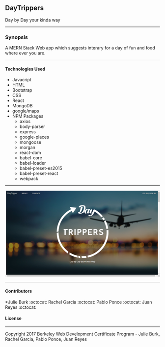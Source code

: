 ## DayTrippers
 Day by Day your kinda way 

***

### Synopsis
 A MERN Stack Web app which suggests interary for a day of fun and food where ever you are. 

***

#### Technologies Used

* Javacript
* HTML
* Bootstrap
* CSS
* React
* MongoDB
* google/maps
* NPM Packages
	* axios
	* body-parser
	* express
	* google-places
	* mongoose
	* morgan
	* react-dom
	* babel-core
	* babel-loader
	* babel-preset-es2015
	* babel-preset-react
	* webpack

***

![Screenshot](/public/assets/DaytripperScreenshot.png)

***
#### Contributors
*Julie Burk :octocat:
Rachel Garcia :octocat:
Pablo Ponce :octocat:
Juan Reyes :octocat:


#### License
***

Copyright 2017 Berkeley Web Development Certificate Program - Julie Burk, Rachel Garcia, Pablo Ponce,  Juan Reyes
